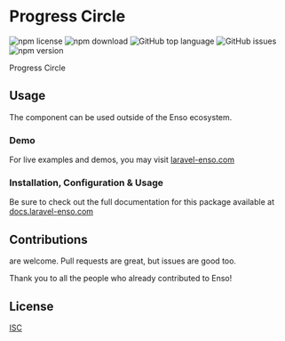 # Progress Circle

![npm license](https://img.shields.io/npm/l/@enso-ui/progress-circle.svg) 
![npm download](https://img.shields.io/npm/dm/@enso-ui/progress-circle.svg) 
![GitHub top language](https://img.shields.io/github/languages/top/enso-ui/progress-circle.svg) 
![GitHub issues](https://img.shields.io/github/issues/enso-ui/progress-circle.svg) 
![npm version](https://img.shields.io/npm/v/@enso-ui/progress-circle.svg) 

Progress Circle

## Usage
The component can be used outside of the Enso ecosystem.

### Demo

For live examples and demos, you may visit [laravel-enso.com](https://www.laravel-enso.com)

### Installation, Configuration & Usage

Be sure to check out the full documentation for this package available at [docs.laravel-enso.com](https://docs.laravel-enso.com/frontend/progress-circle.html)

## Contributions

are welcome. Pull requests are great, but issues are good too.

Thank you to all the people who already contributed to Enso!

## License

[ISC](https://opensource.org/licenses/ISC)
